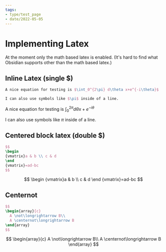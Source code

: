 ```yaml
---
tags:
- type/test_page
- date/2022-05-05
---
```

   
# Implementing Latex   
At the moment only the math based latex is enabled. (It's hard to find what Obsidian supports other than the math based latex.)   
   
   
## Inline Latex (single $)   
``` latex
A nice equation for testing is $\int_0^{2\pi} d\theta x+e^{-i\theta}$

I can also use symbols like $\pi$ inside of a line.
```
   
   
A nice equation for testing is $\int_0^{2\pi} d\theta x+e^{-i\theta}$   
   
I can also use symbols like $\pi$ inside of a line.   
   
   
## Centered block latex (double $)   
``` latex
$$
\begin
{vmatrix}a & b \\ c & d
\end
{vmatrix}=ad-bc
$$
```
   
   
$$   
\begin   
{vmatrix}a & b \\ c & d   
\end   
{vmatrix}=ad-bc   
$$   
## Centernot   
``` latex
$$
\begin{array}{c}
  A \not\longrightarrow B\\
  A \centernot\longrightarrow B
\end{array}
$$
```
   
$$   
\begin{array}{c}   
  A \not\longrightarrow B\\   
  A \centernot\longrightarrow B   
\end{array}   
$$
